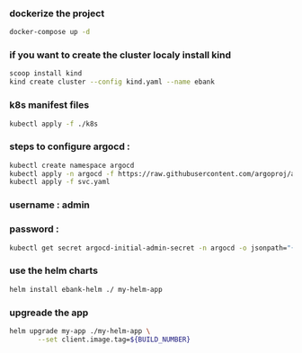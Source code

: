 ### dockerize the project

 ```bash
docker-compose up -d
```
### if you want to create the cluster localy install kind 
 ```bash
scoop install kind
 kind create cluster --config kind.yaml --name ebank
```

###  k8s manifest files 


 ```bash
kubectl apply -f ./k8s
```



### steps to configure argocd : 
 ```bash
kubectl create namespace argocd
kubectl apply -n argocd -f https://raw.githubusercontent.com/argoproj/argo-cd/stable/manifests/install.yaml
kubectl apply -f svc.yaml 
```
### username : admin
 
### password :
 ```bash
 kubectl get secret argocd-initial-admin-secret -n argocd -o jsonpath="{.data.password}" | % {[System.Text.Encoding]::UTF8.GetString([System.Convert]::FromBase64String($_))}
```
### use the helm charts
 ```bash
 helm install ebank-helm ./ my-helm-app

 
```

### upgreade the app
 ```bash
helm upgrade my-app ./my-helm-app \
        --set client.image.tag=${BUILD_NUMBER}
```